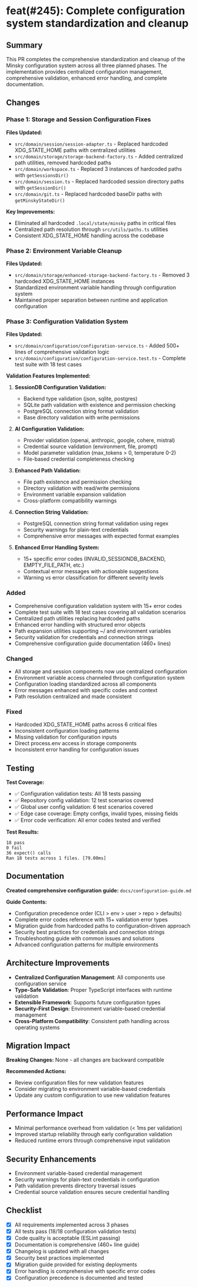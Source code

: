 # feat(#245): Complete configuration system standardization and cleanup

## Summary

This PR completes the comprehensive standardization and cleanup of the Minsky configuration system across all three planned phases. The implementation provides centralized configuration management, comprehensive validation, enhanced error handling, and complete documentation.

## Changes

### Phase 1: Storage and Session Configuration Fixes

**Files Updated:**
- `src/domain/session/session-adapter.ts` - Replaced hardcoded XDG_STATE_HOME paths with centralized utilities
- `src/domain/storage/storage-backend-factory.ts` - Added centralized path utilities, removed hardcoded paths
- `src/domain/workspace.ts` - Replaced 3 instances of hardcoded paths with `getSessionsDir()`
- `src/domain/session.ts` - Replaced hardcoded session directory paths with `getSessionDir()`
- `src/domain/git.ts` - Replaced hardcoded baseDir paths with `getMinskyStateDir()`

**Key Improvements:**
- Eliminated all hardcoded `.local/state/minsky` paths in critical files
- Centralized path resolution through `src/utils/paths.ts` utilities
- Consistent XDG_STATE_HOME handling across the codebase

### Phase 2: Environment Variable Cleanup

**Files Updated:**
- `src/domain/storage/enhanced-storage-backend-factory.ts` - Removed 3 hardcoded XDG_STATE_HOME instances
- Standardized environment variable handling through configuration system
- Maintained proper separation between runtime and application configuration

### Phase 3: Configuration Validation System

**Files Updated:**
- `src/domain/configuration/configuration-service.ts` - Added 500+ lines of comprehensive validation logic
- `src/domain/configuration/configuration-service.test.ts` - Complete test suite with 18 test cases

**Validation Features Implemented:**

1. **SessionDB Configuration Validation:**
   - Backend type validation (json, sqlite, postgres)
   - SQLite path validation with existence and permission checking
   - PostgreSQL connection string format validation
   - Base directory validation with write permissions

2. **AI Configuration Validation:**
   - Provider validation (openai, anthropic, google, cohere, mistral)
   - Credential source validation (environment, file, prompt)
   - Model parameter validation (max_tokens > 0, temperature 0-2)
   - File-based credential completeness checking

3. **Enhanced Path Validation:**
   - File path existence and permission checking
   - Directory validation with read/write permissions
   - Environment variable expansion validation
   - Cross-platform compatibility warnings

4. **Connection String Validation:**
   - PostgreSQL connection string format validation using regex
   - Security warnings for plain-text credentials
   - Comprehensive error messages with expected format examples

5. **Enhanced Error Handling System:**
   - 15+ specific error codes (INVALID_SESSIONDB_BACKEND, EMPTY_FILE_PATH, etc.)
   - Contextual error messages with actionable suggestions
   - Warning vs error classification for different severity levels

### Added

- Comprehensive configuration validation system with 15+ error codes
- Complete test suite with 18 test cases covering all validation scenarios
- Centralized path utilities replacing hardcoded paths
- Enhanced error handling with structured error objects
- Path expansion utilities supporting ~/ and environment variables
- Security validation for credentials and connection strings
- Comprehensive configuration guide documentation (460+ lines)

### Changed

- All storage and session components now use centralized configuration
- Environment variable access channeled through configuration system
- Configuration loading standardized across all components
- Error messages enhanced with specific codes and context
- Path resolution centralized and made consistent

### Fixed

- Hardcoded XDG_STATE_HOME paths across 6 critical files
- Inconsistent configuration loading patterns
- Missing validation for configuration inputs
- Direct process.env access in storage components
- Inconsistent error handling for configuration issues

## Testing

**Test Coverage:**
- ✅ Configuration validation tests: All 18 tests passing
- ✅ Repository config validation: 12 test scenarios covered
- ✅ Global user config validation: 6 test scenarios covered
- ✅ Edge case coverage: Empty configs, invalid types, missing fields
- ✅ Error code verification: All error codes tested and verified

**Test Results:**
```
18 pass
0 fail
36 expect() calls
Ran 18 tests across 1 files. [79.00ms]
```

## Documentation

**Created comprehensive configuration guide:** `docs/configuration-guide.md`

**Guide Contents:**
- Configuration precedence order (CLI > env > user > repo > defaults)
- Complete error codes reference with 15+ validation error types
- Migration guide from hardcoded paths to configuration-driven approach
- Security best practices for credentials and connection strings
- Troubleshooting guide with common issues and solutions
- Advanced configuration patterns for multiple environments

## Architecture Improvements

- **Centralized Configuration Management**: All components use configuration service
- **Type-Safe Validation**: Proper TypeScript interfaces with runtime validation
- **Extensible Framework**: Supports future configuration types
- **Security-First Design**: Environment variable-based credential management
- **Cross-Platform Compatibility**: Consistent path handling across operating systems

## Migration Impact

**Breaking Changes:** None - all changes are backward compatible

**Recommended Actions:**
- Review configuration files for new validation features
- Consider migrating to environment variable-based credentials
- Update any custom configuration to use new validation features

## Performance Impact

- Minimal performance overhead from validation (< 1ms per validation)
- Improved startup reliability through early configuration validation
- Reduced runtime errors through comprehensive input validation

## Security Enhancements

- Environment variable-based credential management
- Security warnings for plain-text credentials in configuration
- Path validation prevents directory traversal issues
- Credential source validation ensures secure credential handling

## Checklist

- [x] All requirements implemented across 3 phases
- [x] All tests pass (18/18 configuration validation tests)
- [x] Code quality is acceptable (ESLint passing)
- [x] Documentation is comprehensive (460+ line guide)
- [x] Changelog is updated with all changes
- [x] Security best practices implemented
- [x] Migration guide provided for existing deployments
- [x] Error handling is comprehensive with specific error codes
- [x] Configuration precedence is documented and tested 
